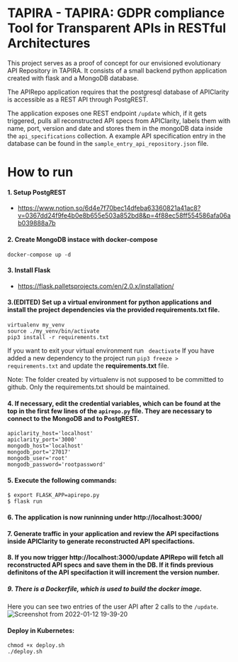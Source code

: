 # TAPIRA - TAPIRA: GDPR compliance Tool for **T**ransparent  **API**s in **R**ESTful **A**rchitectures
 
This project serves as a proof of concept for our envisioned evolutionary API Repository in TAPIRA.
It consists of a small backend python application created with flask and a MongoDB database.

The APIRepo application requires that the postgresql database of APIClarity is accessible as a REST API through PostgREST.

The application exposes one REST endpoint `/update` which, if it gets triggered, pulls all reconstructed API specs from APIClarity, labels them with name, port, version and date and stores them in the mongoDB data inside the `api_specifications` collection.
A example API specification entry in the database can be found in the `sample_entry_api_repository.json` file.

# How to run

#### 1. Setup PostgREST
  * https://www.notion.so/6d4e7f70bec14dfeba63360821a41ac8?v=0367dd24f9fe4b0e8b655e503a852bd8&p=4f88ec58ff554586afa06ab039888a7b

#### 2. Create MongoDB instace with docker-compose
  ```
  docker-compose up -d
  ```

#### 3. Install Flask
 * https://flask.palletsprojects.com/en/2.0.x/installation/
#### 3.(EDITED) Set up a virtual environment for python applications and install the project dependencies via the provided requirements.txt file.
 ```
 virtualenv my_venv
 source ./my_venv/bin/activate
 pip3 install -r requirements.txt
 ```

If you want to exit your virtual environment run ``` deactivate```
If you have added a new dependency to the project run ```pip3 freeze > requirements.txt``` and update the **requirements.txt** file.

Note: The folder created by virtualenv is not supposed to be committed to github. Only the requirements.txt should be maintained.

#### 4. If necessary, edit the credential variables, which can be found at the top in the first few lines of the `apirepo.py` file. They are necessary to connect to the MongoDB and to PostgREST.
```
apiclarity_host='localhost'
apiclarity_port='3000'
mongodb_host='localhost'
mongodb_port='27017'
mongodb_user='root'
mongodb_password='rootpassword'
```

#### 5. Execute the following commands:
    $ export FLASK_APP=apirepo.py
    $ flask run

#### 6. The application is now runinning under http://localhost:3000/

#### 7. Generate traffic in your application and review the API specifactions inside APIClarity to generate reconstructed API specifactions.

#### 8. If you now trigger http://localhost:3000/update APIRepo will fetch all reconstructed API specs and save them in the DB. If it finds previous definitons of the API specifaction it will increment the version number.


##### 9. There is a Dockerfile, which is used to build the docker image.

Here you can see two entries of the user API after 2 calls to the `/update`. 
![Screenshot from 2022-01-12 19-39-20](https://user-images.githubusercontent.com/58170155/149201767-482adb6d-357d-45c4-8287-c1e658c18260.png)

#### Deploy in Kubernetes:
    chmod +x deploy.sh
    ./deploy.sh
